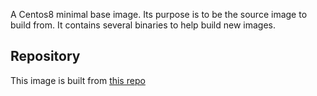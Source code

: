 A Centos8 minimal base image. Its purpose is to be the source image to build from. It contains several binaries to help build new images.

## Repository
This image is built from [this repo](https://github.com/eucariop/base-stream)
